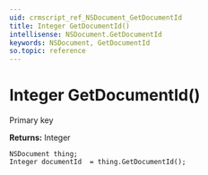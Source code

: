 ```yaml
---
uid: crmscript_ref_NSDocument_GetDocumentId
title: Integer GetDocumentId()
intellisense: NSDocument.GetDocumentId
keywords: NSDocument, GetDocumentId
so.topic: reference
---
```


# Integer GetDocumentId()

Primary key

**Returns:** Integer

```crmscript
NSDocument thing;
Integer documentId  = thing.GetDocumentId();
```

